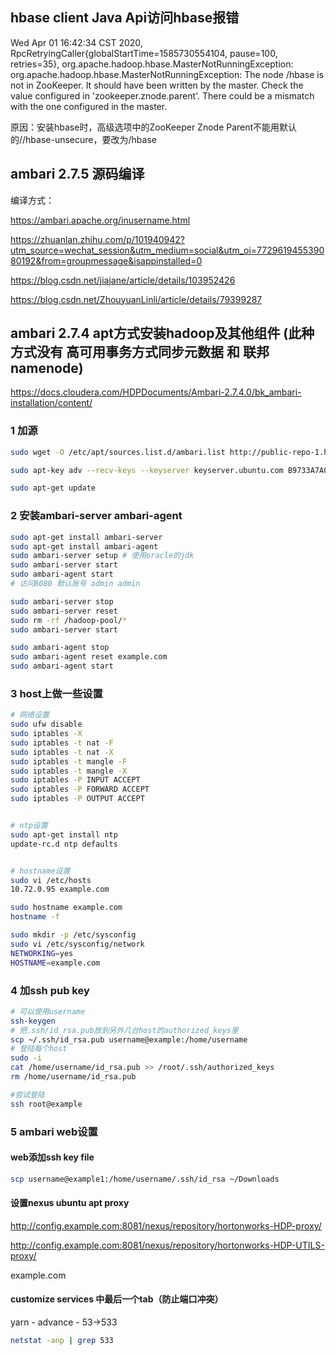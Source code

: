 

## hbase client Java Api访问hbase报错



Wed Apr 01 16:42:34 CST 2020, RpcRetryingCaller{globalStartTime=1585730554104, pause=100, retries=35}, org.apache.hadoop.hbase.MasterNotRunningException: org.apache.hadoop.hbase.MasterNotRunningException: The node /hbase is not in ZooKeeper. It should have been written by the master. Check the value configured in 'zookeeper.znode.parent'. There could be a mismatch with the one configured in the master.



原因：安装hbase时，高级选项中的ZooKeeper Znode Parent不能用默认的//hbase-unsecure，要改为/hbase







## ambari 2.7.5 源码编译

编译方式：

https://ambari.apache.org/inusername.html

https://zhuanlan.zhihu.com/p/101940942?utm_source=wechat_session&utm_medium=social&utm_oi=772961945539080192&from=groupmessage&isappinstalled=0

https://blog.csdn.net/jiajane/article/details/103952426

https://blog.csdn.net/ZhouyuanLinli/article/details/79399287



## ambari 2.7.4 apt方式安装hadoop及其他组件 (此种方式没有 高可用事务方式同步元数据 和 联邦namenode)

https://docs.cloudera.com/HDPDocuments/Ambari-2.7.4.0/bk_ambari-installation/content/



### 1 加源

```bash
sudo wget -O /etc/apt/sources.list.d/ambari.list http://public-repo-1.hortonworks.com/ambari/ubuntu18/2.x/updates/2.7.4.0/ambari.list

sudo apt-key adv --recv-keys --keyserver keyserver.ubuntu.com B9733A7A07513CAD

sudo apt-get update
```



### 2 安装ambari-server ambari-agent

```bash
sudo apt-get install ambari-server
sudo apt-get install ambari-agent
sudo ambari-server setup # 使用oracle的jdk
sudo ambari-server start
sudo ambari-agent start
# 访问8080 默认账号 admin admin

sudo ambari-server stop
sudo ambari-server reset
sudo rm -rf /hadoop-pool/*
sudo ambari-server start

sudo ambari-agent stop
sudo ambari-agent reset example.com
sudo ambari-agent start

```



### 3 host上做一些设置


```bash
# 网络设置
sudo ufw disable
sudo iptables -X
sudo iptables -t nat -F
sudo iptables -t nat -X
sudo iptables -t mangle -F
sudo iptables -t mangle -X
sudo iptables -P INPUT ACCEPT
sudo iptables -P FORWARD ACCEPT
sudo iptables -P OUTPUT ACCEPT


# ntp设置
sudo apt-get install ntp
update-rc.d ntp defaults


# hostname设置
sudo vi /etc/hosts
10.72.0.95 example.com

sudo hostname example.com
hostname -f

sudo mkdir -p /etc/sysconfig
sudo vi /etc/sysconfig/network
NETWORKING=yes
HOSTNAME=example.com
```



### 4 加ssh pub key

```bash
# 可以使用username
ssh-keygen
# 把.ssh/id_rsa.pub放到另外几台host的authorized_keys里
scp ~/.ssh/id_rsa.pub username@example:/home/username
# 登陆每个host
sudo -i
cat /home/username/id_rsa.pub >> /root/.ssh/authorized_keys
rm /home/username/id_rsa.pub

#尝试登陆
ssh root@example
```



### 5 ambari web设置



#### web添加ssh key file

```bash
scp username@example1:/home/username/.ssh/id_rsa ~/Downloads
```



#### 设置nexus ubuntu apt proxy

http://config.example.com:8081/nexus/repository/hortonworks-HDP-proxy/

http://config.example.com:8081/nexus/repository/hortonworks-HDP-UTILS-proxy/

example.com



#### customize services 中最后一个tab（防止端口冲突）

yarn - advance - 53->533

```bash
netstat -anp | grep 533
```

